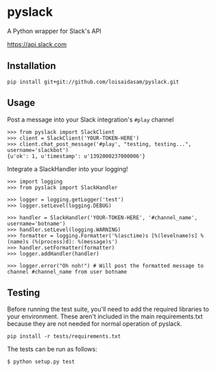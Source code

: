 pyslack
==========

A Python wrapper for Slack's API

https://api.slack.com

## Installation

    pip install git+git://github.com/loisaidasam/pyslack.git

## Usage

Post a message into your Slack integration's `#play` channel

    >>> from pyslack import SlackClient
    >>> client = SlackClient('YOUR-TOKEN-HERE')
    >>> client.chat_post_message('#play', "testing, testing...", username='slackbot')
    {u'ok': 1, u'timestamp': u'1392000237000006'}


Integrate a SlackHandler into your logging!

    >>> import logging
    >>> from pyslack import SlackHandler
    
    >>> logger = logging.getLogger('test')
    >>> logger.setLevel(logging.DEBUG)
    
    >>> handler = SlackHandler('YOUR-TOKEN-HERE', '#channel_name', username='botname')
    >>> handler.setLevel(logging.WARNING)
    >>> formatter = logging.Formatter('%(asctime)s [%(levelname)s] %(name)s (%(process)d): %(message)s')
    >>> handler.setFormatter(formatter)
    >>> logger.addHandler(handler)
    
    >>> logger.error("Oh noh!") # Will post the formatted message to channel #channel_name from user botname

## Testing

Before running the test suite, you'll need to add the required libraries to your environment. These aren't included in the main requirements.txt because they are not needed for normal operation of pyslack.

    pip install -r tests/requirements.txt
    
The tests can be run as follows:

    $ python setup.py test

